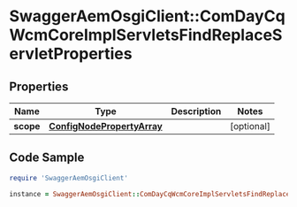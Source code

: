 # SwaggerAemOsgiClient::ComDayCqWcmCoreImplServletsFindReplaceServletProperties

## Properties

Name | Type | Description | Notes
------------ | ------------- | ------------- | -------------
**scope** | [**ConfigNodePropertyArray**](ConfigNodePropertyArray.md) |  | [optional] 

## Code Sample

```ruby
require 'SwaggerAemOsgiClient'

instance = SwaggerAemOsgiClient::ComDayCqWcmCoreImplServletsFindReplaceServletProperties.new(scope: null)
```


